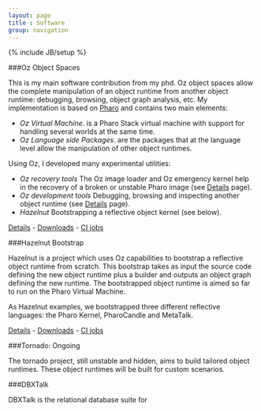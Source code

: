 ```yaml
---
layout: page
title : Software
group: navigation
---
```

{% include JB/setup %}

###Oz Object Spaces

This is my main software contribution from my phd. Oz object spaces allow the complete manipulation of an object runtime from another object runtime: debugging, browsing, object graph analysis, etc. My implementation is based on [Pharo](http://www.pharo-project.org) and contains two main elements:

- *Oz Virtual Machine*. is a Pharo Stack virtual machine with support for handling several worlds at the same time.
- *Oz Language side Packages*. are the packages that at the language level allow the manipulation of other object runtimes.

Using Oz, I developed many experimental utilities:

- *Oz recovery tools* The Oz image loader and Oz emergency kernel help in the recovery of a broken or unstable Pharo image (see [Details]({{page.path}}/details.html) page).
- *Oz development tools* Debugging, browsing and inspecting another object runtime (see [Details]({{page.path}}/details.html) page).
- *Hazelnut* Bootstrapping a reflective object kernel (see below).

[Details]({{site.url}}/software/oz) - [Downloads]({{site.url}}/software/oz/downloads) - [CI jobs](https://ci.inria.fr/rmod/view/Oz/)

###Hazelnut Bootstrap

Hazelnut is a project which uses Oz capabilities to bootstrap a reflective object runtime from scratch. This bootstrap takes as input the source code defining the new object runtime plus a builder and outputs an object graph defining the new runtime. The bootstrapped object runtime is aimed so far to run on the Pharo Virtual Machine.

As Hazelnut examples, we bootstrapped three different reflective languages: the Pharo Kernel, PharoCandle and MetaTalk.

[Details]({{site.url}}/software/hazelnut) - [Downloads]({{site.url}}/software/hazelnut/downloads) - [CI jobs](https://ci.inria.fr/rmod/view/Oz/)

###Tornado: Ongoing

The tornado project, still unstable and hidden, aims to build tailored object runtimes. These object runtimes will be built for custom scenarios.


###DBXTalk

DBXTalk is the relational database suite for 